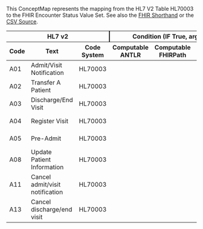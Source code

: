 
This ConceptMap represents the mapping from the HL7 V2 Table HL70003 to the FHIR Encounter Status Value Set. See also the <a href='https://github.com/HL7/v2-to-fhir/blob/master/tank/Table HL70003 to Encounter Status.fsh'>FHIR Shorthand</a> or the <a href='https://github.com/HL7/v2-to-fhir/blob/master/mappings/codesystems/HL7 Concept Map_ TriggerEvent[EncounterStatus] - Sheet1.csv'>CSV Source</a>.
<table class='grid'><thead>
<tr><th colspan='3' style='border-right: 2px solid black;'>HL7 v2</th><th colspan='3' style='border-right: 2px solid black;'>Condition (IF True, args)</th><th colspan='4'>HL7 FHIR</th><th rowspan='2'>Comments</th></tr>
<tr><th>Code</th><th>Text</th><th>Code System</th><th>Computable ANTLR</th><th>Computable FHIRPath</th><th>Narrative</th><th>Code</th><th>Proposed Extension</th><th>Display</th><th>Code System</th></tr></thead>
<tbody>
<tr><td>A01</td><td>Admit/Visit Notification</td><td style='border-right: 2px'>HL70003</td><td></td><td></td><td style='border-right: 2px'></td><td>in-progress</td><td></td><td>In Progress</td><td><a href='https://hl7.org/fhir/R4/codesystem-encounter-status.html'>http://hl7.org/fhir/encounter-status</a></td><td></td></tr>
<tr><td>A02</td><td>Transfer A Patient</td><td style='border-right: 2px'>HL70003</td><td></td><td></td><td style='border-right: 2px'></td><td>in-progress</td><td></td><td>In Progress</td><td><a href='https://hl7.org/fhir/R4/codesystem-encounter-status.html'>http://hl7.org/fhir/encounter-status</a></td><td></td></tr>
<tr><td>A03</td><td>Discharge/End Visit</td><td style='border-right: 2px'>HL70003</td><td></td><td></td><td style='border-right: 2px'></td><td>finished</td><td></td><td>Finished</td><td><a href='https://hl7.org/fhir/R4/codesystem-encounter-status.html'>http://hl7.org/fhir/encounter-status</a></td><td></td></tr>
<tr><td>A04</td><td>Register Visit</td><td style='border-right: 2px'>HL70003</td><td></td><td></td><td style='border-right: 2px'></td><td>planned</td><td></td><td>Planned</td><td><a href='https://hl7.org/fhir/R4/codesystem-encounter-status.html'>http://hl7.org/fhir/encounter-status</a></td><td></td></tr>
<tr><td>A05</td><td>Pre-Admit</td><td style='border-right: 2px'>HL70003</td><td></td><td></td><td style='border-right: 2px'></td><td>planned</td><td></td><td>Planned</td><td><a href='https://hl7.org/fhir/R4/codesystem-encounter-status.html'>http://hl7.org/fhir/encounter-status</a></td><td></td></tr>
<tr><td>A08</td><td>Update Patient Information</td><td style='border-right: 2px'>HL70003</td><td></td><td></td><td style='border-right: 2px'></td><td>unknown</td><td></td><td>Unknown</td><td><a href='https://hl7.org/fhir/R4/codesystem-encounter-status.html'>http://hl7.org/fhir/encounter-status</a></td><td></td></tr>
<tr><td>A11</td><td>Cancel admit/visit notification</td><td style='border-right: 2px'>HL70003</td><td></td><td></td><td style='border-right: 2px'></td><td>cancelled</td><td></td><td>Cancelled</td><td><a href='https://hl7.org/fhir/R4/codesystem-encounter-status.html'>http://hl7.org/fhir/encounter-status</a></td><td></td></tr>
<tr><td>A13</td><td>Cancel discharge/end visit</td><td style='border-right: 2px'>HL70003</td><td></td><td></td><td style='border-right: 2px'></td><td>in-progress</td><td></td><td>In Progress</td><td><a href='https://hl7.org/fhir/R4/codesystem-encounter-status.html'>http://hl7.org/fhir/encounter-status</a></td><td></td></tr>
</tbody></table>
